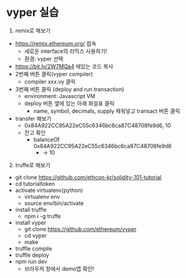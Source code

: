 # vyper 실습



1. remix로 해보기

- https://remix.ethereum.org/ 접속
  - 새로운 interface의 리믹스 사용하기!
  - 환경: vyper 선택
- https://bit.ly/2W7MQa4 에있는 코드 복사
- 2번째 버튼 클릭(vyper compiler)
  - compiler xxx.vy 클릭
- 3번째 버튼 클릭 (deploy and run transaction)
  - environment: Javascript VM
  - deploy 버튼 옆에 있는 아래 화살표 클릭
    - name, symbol, decimals, supply 채워넣고 transact 버튼 클릭
- transfer 해보기
  - 0x84A922CC95A22eC55c6346bc6ca87C48708fe9d6, 10
  - 잔고 확인
    - balanceOf 0x84A922CC95A22eC55c6346bc6ca87C48708fe9d6
      - -> 10



2. truffe로 해보기

- git clone https://github.com/ethcon-kr/solidity-101-tutorial 
- cd tutorialtoken
- activate virtualenv(python)
  - virtualenv env
  - source env/bin/activate
- install truffle
  - npm i -g truffe
- install vyper
  - git clone https://github.com/ethereum/vyper
  - cd vyper
  - make
- truffle compile
- truffle deploy
- npm run dev
  - 브라우저 창에서 demo앱 확인!

